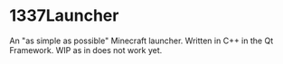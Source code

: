 # 1337Launcher
An "as simple as possible" Minecraft launcher.
Written in C++ in the Qt Framework.
WIP as in does not work yet.
